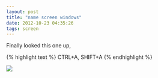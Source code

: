 ```yaml
---
layout: post
title: "name screen windows"
date: 2012-10-23 04:35:26
tags: screen
---
```


</p>
Finally looked this one up,

{% highlight text %}
CTRL+A, SHIFT+A
{% endhighlight %}

<img src="http://segv.me/system/screen-window-name.png"/><p>
